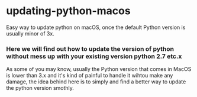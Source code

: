 # updating-python-macos
Easy way to update python on macOS, once the default Python version is usually minor of 3x.

### Here we will find out how to update the version of python without mess up with your existing version python 2.7 etc.x

As some of you may know, usually the Python version that comes in MacOS is lower than 3.x and it's kind of painful to handle it wihtou make any damage, the idea behind here is to simply and find a better way to update the python version smothly.
